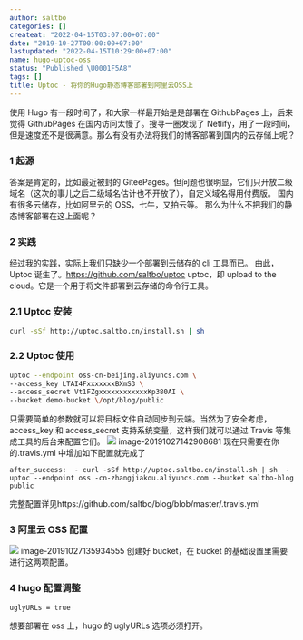 ```yaml
---
author: saltbo
categories: []
createat: "2022-04-15T03:07:00+07:00"
date: "2019-10-27T00:00:00+07:00"
lastupdated: "2022-04-15T10:29:00+07:00"
name: hugo-uptoc-oss
status: "Published \U0001F5A8"
tags: []
title: Uptoc - 将你的Hugo静态博客部署到阿里云OSS上
---
```


使用 Hugo 有一段时间了，和大家一样最开始是是部署在 GithubPages 上，后来觉得 GithubPages 在国内访问太慢了。搜寻一圈发现了 Netlify，用了一段时间，但是速度还不是很满意。那么有没有办法将我们的博客部署到国内的云存储上呢？

### 1 起源

答案是肯定的，比如最近被封的 GiteePages。但问题也很明显，它们只开放二级域名（这次的事儿之后二级域名估计也不开放了），自定义域名得用付费版。
国内有很多云储存，比如阿里云的 OSS，七牛，又拍云等。
那么为什么不把我们的静态博客部署在这上面呢？

### 2 实践

经过我的实践，实际上我们只缺少一个部署到云储存的 cli 工具而已。
由此，Uptoc 诞生了。https://github.com/saltbo/uptoc
uptoc，即 upload to the cloud。它是一个用于将文件部署到云存储的命令行工具。

### 2.1 Uptoc 安装

```bash
curl -sSf http://uptoc.saltbo.cn/install.sh | sh
```

### 2.2 Uptoc 使用

```bash
uptoc --endpoint oss-cn-beijing.aliyuncs.com \
--access_key LTAI4FxxxxxxxBXmS3 \
--access_secret Vt1FZgxxxxxxxxxxxxKp380AI \
--bucket demo-bucket \/opt/blog/public
```

只需要简单的参数就可以将目标文件自动同步到云端。当然为了安全考虑，access_key 和 access_secret 支持系统变量，这样我们就可以通过 Travis 等集成工具的后台来配置它们。
![](/images/posts/hugo-uptoc-oss/static.saltbo.cn_image-20191027124716113.png)
image-20191027142908681
现在只需要在你的.travis.yml 中增加如下配置就完成了

```shell
after_success:  - curl -sSf http://uptoc.saltbo.cn/install.sh | sh  - uptoc --endpoint oss -cn-zhangjiakou.aliyuncs.com --bucket saltbo-blog public
```

完整配置详见https://github.com/saltbo/blog/blob/master/.travis.yml

### 3 阿里云 OSS 配置

![](/images/posts/hugo-uptoc-oss/static.saltbo.cn_image-20191027135934555.png)
image-20191027135934555
创建好 bucket，在 bucket 的基础设置里需要进行这两项配置。

### 4 hugo 配置调整

```plain text
uglyURLs = true
```

想要部署在 oss 上，hugo 的 uglyURLs 选项必须打开。
